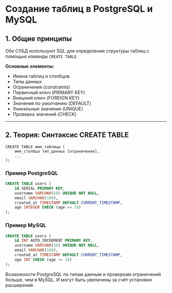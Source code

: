 # Создание таблиц в PostgreSQL и MySQL

## 1. Общие принципы

Обе СУБД используют SQL для определения структуры таблиц с помощью команды `CREATE TABLE`.

**Основные элементы:**
- Имена таблиц и столбцов
- Типы данных
- Ограничения (constraints)
- Первичный ключ (PRIMARY KEY)
- Внешний ключ (FOREIGN KEY)
- Значения по умолчанию (DEFAULT)
- Уникальные значения (UNIQUE)
- Проверка значений (CHECK)

---

## 2. Теория: Синтаксис CREATE TABLE

```
CREATE TABLE имя_таблицы (
    имя_столбца тип_данных [ограничения],
    ...
);
```

### Пример PostgreSQL
```sql
CREATE TABLE users (
    id SERIAL PRIMARY KEY,
    username VARCHAR(50) UNIQUE NOT NULL,
    email VARCHAR(100),
    created_at TIMESTAMP DEFAULT CURRENT_TIMESTAMP,
    age INTEGER CHECK (age >= 18)
);
```

### Пример MySQL
```sql
CREATE TABLE users (
    id INT AUTO_INCREMENT PRIMARY KEY,
    username VARCHAR(50) UNIQUE NOT NULL,
    email VARCHAR(100),
    created_at TIMESTAMP DEFAULT CURRENT_TIMESTAMP,
    age INT CHECK (age >= 18)
);
```

Возможности PostgreSQL по типам данным и проверкам ограничений больше, чем в MySQL.
И могут быть увеличены за счёт установки расширений.